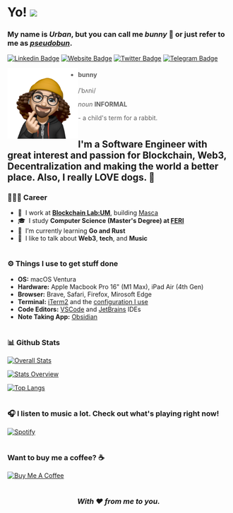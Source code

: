 # Yo! <img src="https://media.giphy.com/media/hvRJCLFzcasrR4ia7z/giphy.gif" width="40"> 

### My name is *Urban*, but you can call me *bunny* 🐰 or just refer to me as *[pseudobun](https://github.com/pseudobun/)*.

[![Linkedin Badge](https://img.shields.io/badge/-LinkedIn-0e76a8?style=flat-square&logo=Linkedin&logoColor=white)](https://www.linkedin.com/in/urbanvidovic/)
[![Website Badge](https://img.shields.io/badge/Website-3b5998?style=flat-square&logo=google-chrome&logoColor=white)](https://me.bunnysden.si)
[![Twitter Badge](https://img.shields.io/badge/Twitter-00acee?style=flat-square&logo=Twitter&logoColor=white)](https://twitter.com/pseudourban)
[![Telegram Badge](https://img.shields.io/badge/Telegram-0088cc?style=flat-square&logo=Telegram&logoColor=white)](https://t.me/pseudobun)

<img align="left" width="160" height="160" alt="Bunny Animoji" src="bunny.png"/>

> - #### bunny
>    /ˈbʌni/
>  
>    *noun* **INFORMAL**
>    
>    \- a child's term for a rabbit.

#

## I'm a Software Engineer with great interest and passion for Blockchain, Web3, Decentralization and making the world a better place. Also, I really **LOVE** dogs. 🐶

### 👨🏻‍💻 Career
- 🏢 &nbsp;I work at **[Blockchain Lab:UM](https://linktr.ee/blockchainlabum)**, building [Masca](https://masca.io)
- 🎓 &nbsp;I study **Computer Science (Master's Degree) at [FERI](https://feri.um.si/en/)**
- 🤔 &nbsp;I’m currently learning **Go and Rust**
- 💬 &nbsp;I like to talk about **Web3**, **tech**, and **Music**

#

### ⚙️ Things I use to get stuff done
- **OS:** macOS Ventura
- **Hardware:** Apple Macbook Pro 16" (M1 Max), iPad Air (4th Gen)
- **Browser:** Brave, Safari, Firefox, Mirosoft Edge
- **Terminal:** [iTerm2](https://iterm2.com/) and the [configuration I use](https://github.com/plesastapevka/iterm-config)
- **Code Editors:** [VSCode](https://code.visualstudio.com/) and [JetBrains](https://www.jetbrains.com/) IDEs
- **Note Taking App:** [Obsidian](https://obsidian.md/)

#

### 📊 Github Stats

[![Overall Stats](http://github-readme-streak-stats.herokuapp.com?user=pseudobun&theme=dark&date_format=M%20j%5B%2C%20Y%5D)](https://github.com/DenverCoder1/github-readme-streak-stats)
  
[![Stats Overview](https://github-readme-stats.vercel.app/api?username=pseudobun&show_icons=true&theme=dark&count_private=true)](https://github.com/anuraghazra/github-readme-stats)

[![Top Langs](https://github-readme-stats.vercel.app/api/top-langs/?username=pseudobun&layout=compact&theme=dark&hide=html&langs_count=8)](https://github.com/anuraghazra/github-readme-stats)

#

### 🎧 I listen to music a lot. Check out what's playing right now!

[![Spotify](https://spotify-github-profile.vercel.app/api/view.svg?uid=8b0wvobrhn0bw5rlq2db6ybdo&cover_image=true&theme=novatorem&bar_color=175e29&bar_color_cover=false)](https://open.spotify.com/user/8b0wvobrhn0bw5rlq2db6ybdo?si=d106919a36ad45ca)

#

### Want to buy me a coffee? ☕️

<a href="https://www.buymeacoffee.com/bxnny" target="_blank"><img src="https://cdn.buymeacoffee.com/buttons/v2/default-yellow.png" alt="Buy Me A Coffee" width="160px" ></a>

#

<div align="center">

### *With ❤️ from me to you.*

</div>
